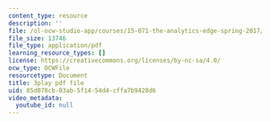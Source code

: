 ```yaml
---
content_type: resource
description: ''
file: /ol-ocw-studio-app/courses/15-071-the-analytics-edge-spring-2017/85d078cb03ab5f1454d4cffa7b9428d6_cYGYTNZTP7M.pdf
file_size: 13746
file_type: application/pdf
learning_resource_types: []
license: https://creativecommons.org/licenses/by-nc-sa/4.0/
ocw_type: OCWFile
resourcetype: Document
title: 3play pdf file
uid: 85d078cb-03ab-5f14-54d4-cffa7b9428d6
video_metadata:
  youtube_id: null
---
```

